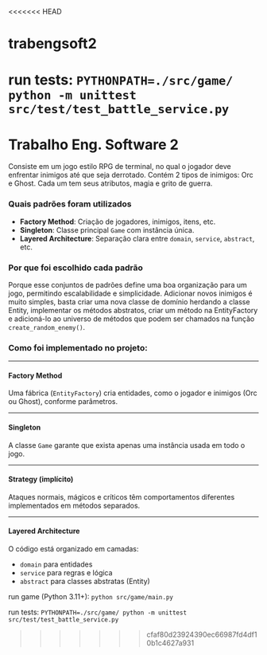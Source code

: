 <<<<<<< HEAD
# trabengsoft2

run tests:
`PYTHONPATH=./src/game/ python -m unittest src/test/test_battle_service.py`
=======
# Trabalho Eng. Software 2
Consiste em um jogo estilo RPG de terminal, no qual o jogador deve enfrentar inimigos até que seja derrotado.
Contém 2 tipos de inimigos: Orc e Ghost. Cada um tem seus atributos, magia e grito de guerra.

### Quais padrões foram utilizados
- **Factory Method**: Criação de jogadores, inimigos, itens, etc.
- **Singleton**: Classe principal `Game` com instância única.
- **Layered Architecture**: Separação clara entre `domain`, `service`, `abstract`, etc.

### Por que foi escolhido cada padrão
Porque esse conjuntos de padrões define uma boa organização para um jogo, permitindo escalabilidade e simplicidade. Adicionar novos inimigos é muito simples, basta criar uma nova classe de domínio herdando a classe Entity, implementar os métodos abstratos, criar um método na EntityFactory e adicioná-lo ao universo de métodos que podem ser chamados na função `create_random_enemy()`.

### Como foi implementado no projeto:

---

#### Factory Method  
Uma fábrica (`EntityFactory`) cria entidades, como o  jogador e inimigos (Orc ou Ghost), conforme parâmetros.

---

#### Singleton  
A classe `Game` garante que exista apenas uma instância usada em todo o jogo.

---

#### Strategy (implícito)  
Ataques normais, mágicos e críticos têm comportamentos diferentes implementados em métodos separados.

---

#### Layered Architecture  
O código está organizado em camadas:  
- `domain` para entidades  
- `service` para regras e lógica  
- `abstract` para classes abstratas (Entity)


run game (Python 3.11+):
`python src/game/main.py`

run tests:
`PYTHONPATH=./src/game/ python -m unittest src/test/test_battle_service.py`
>>>>>>> cfaf80d23924390ec66987fd4df10b1c4627a931
